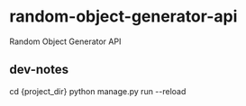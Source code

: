 # random-object-generator-api
Random Object Generator API

## dev-notes
cd {project_dir}
python manage.py run --reload
